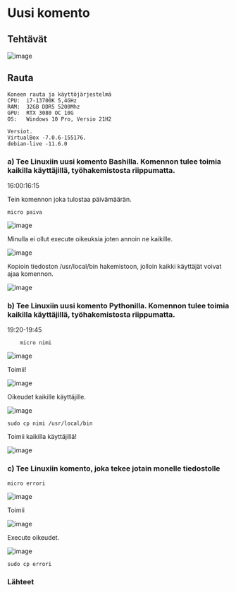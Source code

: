 # Uusi komento 

## Tehtävät
![image](https://user-images.githubusercontent.com/122887067/224541297-5a059431-7609-414e-bb23-8c6913d859bf.png)



## Rauta

    Koneen rauta ja käyttöjärjestelmä
    CPU:  i7-13700K 5,4GHz
    RAM:  32GB DDR5 5200Mhz
    GPU:  RTX 3080 OC 10G
    OS:   Windows 10 Pro, Versio 21H2
    
    Versiot. 
    VirtualBox -7.0.6-155176.
    debian-live -11.6.0

### a) Tee Linuxiin uusi komento Bashilla. Komennon tulee toimia kaikilla käyttäjillä, työhakemistosta riippumatta.
16:00:16:15

Tein komennon joka tulostaa päivämäärän.

    micro paiva

![image](https://user-images.githubusercontent.com/122887067/224556491-3e0ac125-2cc8-47ec-b219-bd376222997b.png)

Minulla ei ollut execute oikeuksia joten annoin ne kaikille. 

![image](https://user-images.githubusercontent.com/122887067/224556513-979814be-0e3f-480f-b19a-98ef44661277.png)

Kopioin tiedoston /usr/local/bin hakemistoon, jolloin kaikki käyttäjät voivat ajaa komennon. 

![image](https://user-images.githubusercontent.com/122887067/224556763-0855a789-9522-4ece-baed-d8c87ab182bf.png)

### b) Tee Linuxiin uusi komento Pythonilla. Komennon tulee toimia kaikilla käyttäjillä, työhakemistosta riippumatta.
19:20-19:45

        micro nimi
        
        
![image](https://user-images.githubusercontent.com/122887067/224563067-f3a0b799-3259-4ad2-9320-80278c33a0b1.png)

Toimii!

![image](https://user-images.githubusercontent.com/122887067/224562968-1980d0a5-a63c-43fa-983d-18e98fa8c503.png)

Oikeudet kaikille käyttäjille.

![image](https://user-images.githubusercontent.com/122887067/224563023-5daa6cdf-2c2a-457e-a7b6-0e4d9ffaad38.png)

    sudo cp nimi /usr/local/bin
    
Toimii kaikilla käyttäjillä!

![image](https://user-images.githubusercontent.com/122887067/224563135-b329ee35-5f5c-482c-b73f-b4d55304dcb4.png)

### c) Tee Linuxiin komento, joka tekee jotain monelle tiedostolle

    micro errori

![image](https://user-images.githubusercontent.com/122887067/224564953-4fcd149c-2d2f-4fed-ae82-0ef91c256165.png)

Toimii

![image](https://user-images.githubusercontent.com/122887067/224564978-29beb270-1af1-418c-a4d3-ba33eeebebcd.png)

Execute oikeudet.

![image](https://user-images.githubusercontent.com/122887067/224565026-8398d894-b2dc-4382-bf6b-8775641aedad.png)

    sudo cp errori


### Lähteet
